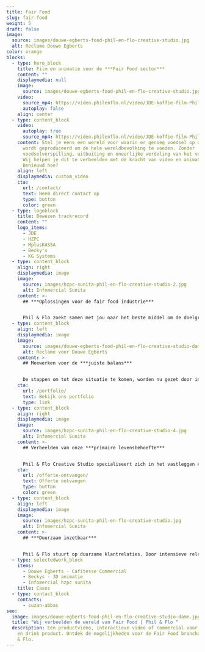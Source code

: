 ```yaml
---
title: Fair Food
slug: fair-food
weight: 5
draft: false
image:
  source: images/douwe-egberts-food-phil-en-flo-creative-studio.jpg
  alt: Reclame Douwe Egberts
color: orange
blocks:
  - type: hero_block
    title: Film en animatie voor de ***Fair Food sector***
    content: ""
    displaymedia: null
    image:
      source: images/douwe-egberts-food-phil-en-flo-creative-studio.jpg
    video:
      source_mp4: https://video.philenflo.nl/video/JDE-koffie-film-Phil-en-Flo-website-source.mp4
      autoplay: false
    align: center
  - type: content_block
    video:
      autoplay: true
      source_mp4: https://video.philenflo.nl/video/JDE-koffie-film-Phil-en-Flo-website-source.mp4
    content: Stel je eens een wereld voor waarin er genoeg voedsel op duurzame wijze
      wordt geproduceerd om de hele wereldbevolking te voeden. Zonder
      voedselverspilling, uitbuiting en oneerlijke verdeling van het voedsel.
      Wij helpen je dit te verbeelden met de kracht van video en animatie.
      Benieuwd hoe?
    align: left
    displaymedia: custom_video
    cta:
      url: /contact/
      text: Neem direct contact op
      type: button
      color: green
  - type: logoblock
    title: Bewezen trackrecord
    content: ""
    logo_items:
      - JDE
      - HZPC
      - MplusKASSA
      - Becky's
      - KG Systems
  - type: content_block
    align: right
    displaymedia: image
    image:
      source: images/hzpc-sunita-phil-en-flo-creative-studio-2.jpg
      alt: Infomercial Sunita
    content: >-
      ## ***Oplossingen voor de fair food industrie***


      Phil & Flo zoekt samen met jou naar het beste middel om de doelgroep te bereiken. Of dit nu high-end [productanimatie](https://www.philenflo.nl/3d-productvideo/) is, een heldere [uitleganimatie](https://www.philenflo.nl/uitleganimatie-laten-maken/) of een [persoonlijke](https://www.philenflo.nl/gepersonaliseerde-video/) en [interactieve film](https://www.philenflo.nl/oplossingen/interactieve-video/). Wij zorgen dat je de juiste tools inzet. Bel ons vrijblijvend om te sparren over de mogelijkheden. 085 - 273 8331
  - type: content_block
    align: left
    displaymedia: image
    image:
      source: images/douwe-egberts-food-phil-en-flo-creative-studio-dame.jpg
      alt: Reclame voor Douwe Egberts
    content: >-
      ## Meewerken voor de ***juiste balans***


      De stappen om tot deze situatie te komen, worden nu gezet door innovatieve organisaties in de foodsector. Phil & Flo helpt organisaties hun verhaal aan het grote publiek te vertellen. Door middel van het creëren van een sterk verhaal en maatwerk visualisaties zorgen we dat jouw verhaal in een stroomversnelling komt en de juiste personen bereikt.
    cta:
      url: /portfolio/
      text: Bekijk ons portfolio
      type: link
  - type: content_block
    align: right
    displaymedia: image
    image:
      source: images/hzpc-sunita-phil-en-flo-creative-studio-4.jpg
      alt: Infomercial Sunita
    content: >-
      ## Verbeelden van onze ***primaire levensbehoefte***


      Phil & Flo Creative Studio specialiseert zich in het vastleggen en verbeelden van fair food. Als je kijkt naar de wereld van morgen, dan zie je dat er nog veel moet gebeuren om iedereen te voorzien van duurzame voedsel. Wij proberen dit te versnellen door jou te helpen met het verbeelden van je product of innovatie.
    cta:
      url: /offerte-ontvangen/
      text: Offerte ontvangen
      type: button
      color: green
  - type: content_block
    align: left
    displaymedia: image
    image:
      source: images/hzpc-sunita-phil-en-flo-creative-studio.jpg
      alt: Infomercial Sunita
    content: >-
      ## ***Duurzaam inzetbaar***


      Phil & Flo stuurt op duurzame klantrelaties. Door intensieve relaties met onze klanten kunnen we keer op keer duurzame producties maken. Producties die zowel op inhoudelijk als strategisch vlak voor geruime inzetbaar zijn. Bel ons direct voor vrijblijvend advies op 085 -273 8331.
  - type: selectedwork_block
    items:
      - Douwe Egberts - Cafitesse Commercial
      - Beckys - 3D animatie
      - Infomercial hzpc sunita
    title: Cases
  - type: contact_block
    contacts:
      - suzan-abbas
seo:
  image: images/douwe-egberts-food-phil-en-flo-creative-studio-dame.jpg
  title: "Wij verbeelden de wereld van Fair Food | Phil & Flo "
  description: Een productvideo, interactieve video of commercial voor jouw food
    en drink product. Ontdek de mogelijkheden voor de Fair Food branche bij Phil
    & Flo.
---
```

